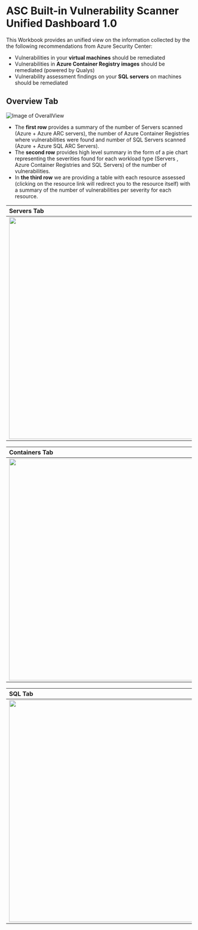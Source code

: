 # ASC Built-in Vulnerability Scanner Unified Dashboard 1.0
This Workbook provides an unified view on the information collected by the the following recommendations from Azure Security Center:
- Vulnerabilities in your **virtual machines** should be remediated
- Vulnerabilities in **Azure Container Registry images** should be remediated (powered by Qualys)
- Vulnerability assessment findings on your **SQL servers** on machines should be remediated

## Overview Tab
![Image of OverallView](https://github.com/carlosfar/public/blob/master/Azure%20Security%20Center/Vulnerability%20Scanner%20Unified%20Dashboard%201.0/OverviewTab.png?raw=true)
- The **first row** provides a summary of the number of Servers scanned (Azure + Azure ARC servers), the number of Azure Container Registries where vulnerabilities were found and number of SQL Servers scanned (Azure + Azure SQL ARC Servers). 
- The **second row** provides high level summary in the form of a pie chart representing the severities found for each workload type (Servers , Azure Container Registries and SQL Servers) of the number of vulnerabilities. 
- In **the third row** we are providing a table with each resource assessed (clicking on the resource link will redirect you to the resource itself) with a summary of the number of vulnerabilities per severity for each resource.

| Servers Tab | Description |
| :--- | --- |
| <img src="https://github.com/carlosfar/public/blob/master/Azure%20Security%20Center/ASCQualysWorkbook/Screenshot_Overview.png?raw=true" width="600">  | Content Cell  |

| Containers Tab | Description |
| :--- | --- |
| <img src="https://github.com/carlosfar/public/blob/master/Azure%20Security%20Center/ASCQualysWorkbook/Screenshot_Overview.png?raw=true" width="600">  | Content Cell  |

| SQL Tab | Description |
| :--- | --- |
| <img src="https://github.com/carlosfar/public/blob/master/Azure%20Security%20Center/ASCQualysWorkbook/Screenshot_Overview.png?raw=true" width="600">  | Content Cell  |
